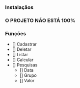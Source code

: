 ### Instalaçãos
### O PROJETO NÃO ESTÁ 100%

### Funções
* [] Cadastrar
* [] Deletar
* [] Listar
* [] Calcular
* [] Pesquisas
    * [] Data
    * [] Grupo
    * [] Valor